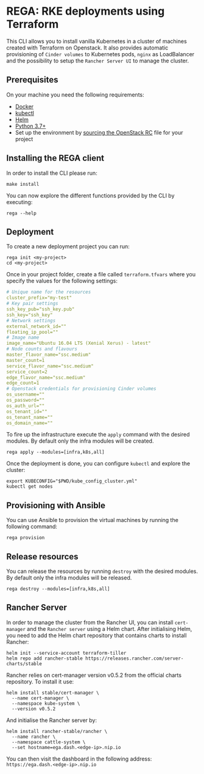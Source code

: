 # REGA: RKE deployments using Terraform

This CLI allows you to install vanilla Kubernetes in a cluster of machines created with Terraform on Openstack. It also provides automatic provisioning of `Cinder volumes` to Kubernetes pods, `nginx` as LoadBalancer and the possibility to setup the `Rancher Server UI` to manage the cluster.

## Prerequisites
On your machine you need the following requirements:

- [Docker](https://www.docker.com/)
- [kubectl](https://kubernetes.io/docs/tasks/tools/install-kubectl/)
- [Helm](https://github.com/helm/helm/releases)
- [Python 3.7+](https://www.python.org/downloads/)
- Set up the environment by [sourcing the OpenStack RC](https://docs.openstack.org/zh_CN/user-guide/common/cli-set-environment-variables-using-openstack-rc.html) file for your project


## Installing the REGA client

In order to install the CLI please run:
```
make install
```
You can now explore the different functions provided by the CLI by executing:
```
rega --help
```

## Deployment

To create a new deployment project you can run:
```
rega init <my-project>
cd <my-project>
```
Once in your project folder, create a file called `terraform.tfvars` where you specify the values for the following settings:

```yml
# Unique name for the resources
cluster_prefix="my-test"
# Key pair settings
ssh_key_pub="ssh_key.pub"
ssh_key="ssh_key"
# Network settings
external_network_id=""
floating_ip_pool=""
# Image name
image_name="Ubuntu 16.04 LTS (Xenial Xerus) - latest"
# Node counts and flavours
master_flavor_name="ssc.medium"
master_count=1
service_flavor_name="ssc.medium"
service_count=2
edge_flavor_name="ssc.medium"
edge_count=1
# Openstack credentials for provisioning Cinder volumes
os_username=""
os_password=""
os_auth_url=""
os_tenant_id=""
os_tenant_name=""
os_domain_name=""
```

To fire up the infrastructure execute the `apply` command with the desired modules. By default only the infra modules will be created.
```
rega apply --modules=[infra,k8s,all]
```

Once the deployment is done, you can configure `kubectl` and explore the cluster:

```
export KUBECONFIG="$PWD/kube_config_cluster.yml"
kubectl get nodes
```


## Provisioning with Ansible

You can use Ansible to provision the virtual machines by running the following command:

```
rega provision
```

## Release resources

You can release the resources by running `destroy` with the desired modules. By default only the infra modules will be released.

```
rega destroy --modules=[infra,k8s,all]
```

## Rancher Server

In order to manage the cluster from the Rancher UI, you can install `cert-manager` and the `Rancher server` using a Helm chart. After initialising Helm, you need to add the Helm chart repository that contains charts to install Rancher:

```
helm init --service-account terraform-tiller
helm repo add rancher-stable https://releases.rancher.com/server-charts/stable
```

Rancher relies on cert-manager version v0.5.2 from the official charts repository. To install it use:
```
helm install stable/cert-manager \
  --name cert-manager \
  --namespace kube-system \
  --version v0.5.2
```
And initialise the Rancher server by:
```
helm install rancher-stable/rancher \
  --name rancher \
  --namespace cattle-system \
  --set hostname=ega.dash.<edge-ip>.nip.io
```

You can then visit the dashboard in the following address:
```https://ega.dash.<edge-ip>.nip.io```
